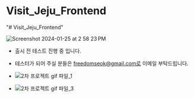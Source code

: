# Visit_Jeju_Frontend
"# Visit_Jeju_Frontend" 


![Screenshot 2024-01-25 at 2 58 23 PM](https://github.com/freedomseok8047/Jeju_Tour_FrontEnd/assets/112673222/0b05ec77-5084-4e3f-abe5-86fd2ddacadb)

- 출시 전 테스트 진행 중 입니다.
- 테스터가 되어 주실 분들은 freedomseok@gmail.com로 이메일 부탁드립니다.

- ![2차 프로젝트 gif 파일_1](https://github.com/freedomseok8047/Jeju_Tour_FrontEnd/assets/112673222/42834d24-31ea-4894-9f2e-b50f8206e0fb)
- ![2차 프로젝트 gif 파일_3](https://github.com/freedomseok8047/Jeju_Tour_FrontEnd/assets/112673222/aafa9427-a25e-48f4-9abd-d6135dadf480)
